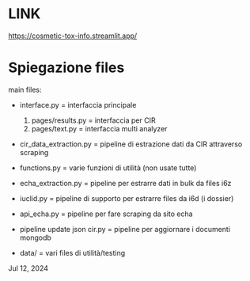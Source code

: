 # LINK

https://cosmetic-tox-info.streamlit.app/

# Spiegazione files

main files:
- interface.py = interfaccia principale
  1) pages/results.py = interfaccia per CIR
  2) pages/text.py = interfaccia multi analyzer

- cir_data_extraction.py = pipeline di estrazione dati da CIR attraverso scraping
- functions.py = varie funzioni di utilità (non usate tutte)
- echa_extraction.py = pipeline per estrarre dati in bulk da files i6z
- iuclid.py = pipeline di supporto per estrarre files da i6d (i dossier)
- api_echa.py = pipeline per fare scraping da sito echa
- pipeline update json cir.py = pipeline per aggiornare i documenti mongodb
- data/ = vari files di utilità/testing
	
Jul 12, 2024
